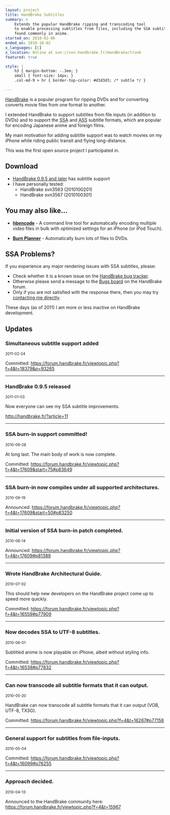 ```yaml
---
layout: project
title: HandBrake Subtitles
summary: >
    Extends the popular HandBrake ripping and transcoding tool
    to enable processing subtitles from files, including the SSA subtitles
    found commonly in anime.
started_on: 2010-02-06
ended_on: 2010-10-02
x_languages: [C]
x_location: Online at svn://svn.handbrake.fr/HandBrake/trunk
featured: true

style: |
    h3 { margin-bottom: -.3em; }
    small { font-size: 14px; }
    .col-md-9 > hr { border-top-color: #d3d3d3; /* subtle */ }

---
```

[HandBrake] is a popular program for ripping DVDs and for converting
converts movie files from one format to another.

I extended HandBrake to support subtitles from file inputs (in addition
to DVDs) and to support the <acronym title="SubStation Alpha">SSA</acronym>
and <acronym title="Advanced SubStation Alpha">ASS</acronym> subtitle formats,
which are popular for encoding Japanese anime and foreign films.

My main motivation for adding subtitle support was to watch movies on my iPhone
while riding public transit and flying long-distance.

This was the first open source project I participated in.

## Download

* [HandBrake 0.9.5 and later][hbdownload] has subtitle support
* I have personally tested:
    * HandBrake svn3563 (2010100201)
    * HandBrake svn3567 (2010100301)

## You may also like...

* **[hbencode]** - A command line tool for automatically encoding multiple
  video files in bulk with optimized settings for an iPhone (or iPod Touch).

* **[Burn Planner]** - Automatically burn lots of files to DVDs.

## SSA Problems?

If you experience any major rendering issues with SSA subtitles, please:

* Check whether it is a known issue on the [HandBrake bug tracker].
* Otherwise please send a message to the [Bugs board] on the HandBrake forum.
* Only if you are not satisfied with the response there, then you may try
  [contacting me directly].

These days (as of 2011) I am more or less inactive on HandBrake development.
<!--
Yet I am currently your best shot at getting SSA issues fixed. Therefore if you
really want to get a particular issue fixed, you are encouraged to find a
creative way to motivate me.[^motivate] :-)

[^motivate]: Perhaps by introducing me to a really awesome TV show or anime series that happens not to transcode its subtitles correctly. Particularly if I'm about to fly somewhere. Other ideas encouraged.
-->

## Updates

### Simultaneous subtitle support added
<small>2011-02-24</small>

Committed: <https://forum.handbrake.fr/viewtopic.php?f=4&t=18379&p=93265>

---
### HandBrake 0.9.5 released
<small>2011-01-03</small>

Now everyone can see my SSA subtitle improvements.

<http://handbrake.fr/?article=11>

---
### SSA burn-in support committed!
<small>2010-09-28</small>

At long last. The main body of work is now complete.

Committed: <https://forum.handbrake.fr/viewtopic.php?f=4&t=17609&start=75#p83649>

---
### SSA burn-in now compiles under all supported architectures.
<small>2010-09-19</small>

Announced: <https://forum.handbrake.fr/viewtopic.php?f=4&t=17609&start=50#p83250>

---
### Initial version of SSA burn-in patch completed.
<small>2010-08-14</small>

Announced: <https://forum.handbrake.fr/viewtopic.php?f=4&t=17609#p81389>

---
### Wrote HandBrake Architectural Guide.
<small>2010-07-02</small>

This should help new developers on the HandBrake project come up to speed more quickly.

Committed: <https://forum.handbrake.fr/viewtopic.php?f=4&t=16559#p77909>

---
### Now decodes SSA to UTF-8 subtitles.
<small>2010-06-01</small>

Subtitled anime is now playable on iPhone, albeit without styling info.

Committed: <https://forum.handbrake.fr/viewtopic.php?f=4&t=16538#p77832>

---
### Can now transcode all subtitle formats that it can output.
<small>2010-05-20</small>

HandBrake can now transcode all subtitle formats that it can output (VOB, UTF-8, TX3G).

Committed: <https://forum.handbrake.fr/viewtopic.php?f=4&t=16267#p77158>

---
### General support for subtitles from file-inputs.
<small>2010-05-04</small>

Committed: <https://forum.handbrake.fr/viewtopic.php?f=4&t=16099#p76255>

---
### Approach decided.
<small>2010-04-13</small>

Announced to the HandBrake community here:  
<https://forum.handbrake.fr/viewtopic.php?f=4&t=15967>


[HandBrake]: http://handbrake.fr/
[hbdownload]: http://handbrake.fr/downloads.php
[HandBrake bug tracker]: https://trac.handbrake.fr/report/11
[Bugs board]: https://forum.handbrake.fr/viewforum.php?f=12
[contacting me directly]: https://forum.handbrake.fr/ucp.php?i=pm&mode=compose&u=12649
[hbencode]: https://github.com/davidfstr/hbencode#readme
[Burn Planner]: /projects/burn-planner/